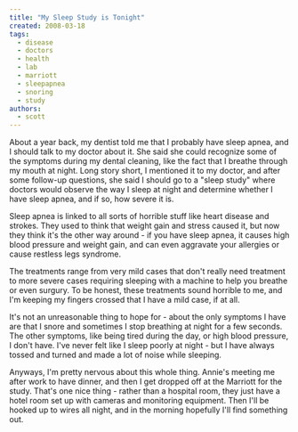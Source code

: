 ```yaml
---
title: "My Sleep Study is Tonight"
created: 2008-03-18
tags: 
  - disease
  - doctors
  - health
  - lab
  - marriott
  - sleepapnea
  - snoring
  - study
authors: 
  - scott
---
```


About a year back, my dentist told me that I probably have sleep apnea, and I should talk to my doctor about it. She said she could recognize some of the symptoms during my dental cleaning, like the fact that I breathe through my mouth at night. Long story short, I mentioned it to my doctor, and after some follow-up questions, she said I should go to a "sleep study" where doctors would observe the way I sleep at night and determine whether I have sleep apnea, and if so, how severe it is.

Sleep apnea is linked to all sorts of horrible stuff like heart disease and strokes. They used to think that weight gain and stress caused it, but now they think it's the other way around - if you have sleep apnea, it causes high blood pressure and weight gain, and can even aggravate your allergies or cause restless legs syndrome.

The treatments range from very mild cases that don't really need treatment to more severe cases requiring sleeping with a machine to help you breathe or even surgury. To be honest, these treatments sound horrible to me, and I'm keeping my fingers crossed that I have a mild case, if at all.

It's not an unreasonable thing to hope for - about the only symptoms I have are that I snore and sometimes I stop breathing at night for a few seconds. The other symptoms, like being tired during the day, or high blood pressure, I don't have. I've never felt like I sleep poorly at night - but I have always tossed and turned and made a lot of noise while sleeping.

Anyways, I'm pretty nervous about this whole thing. Annie's meeting me after work to have dinner, and then I get dropped off at the Marriott for the study. That's one nice thing - rather than a hospital room, they just have a hotel room set up with cameras and monitoring equipment. Then I'll be hooked up to wires all night, and in the morning hopefully I'll find something out.
